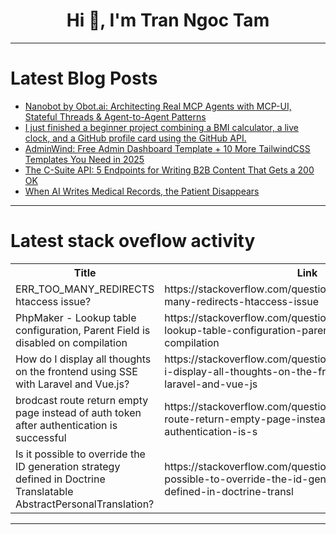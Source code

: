 <h1 align="center">Hi 👋, I'm Tran Ngoc Tam</h1>

---

# Latest Blog Posts 
<!-- BLOG-POST-LIST:START -->
- [Nanobot by Obot.ai: Architecting Real MCP Agents with MCP-UI, Stateful Threads &amp; Agent-to-Agent Patterns](https://dev.to/om_shree_0709/nanobot-by-obotai-architecting-real-mcp-agents-with-mcp-ui-stateful-threads-agent-to-agent-477d)
- [I just finished a beginner project combining a BMI calculator, a live clock, and a GitHub profile card using the GitHub API.](https://dev.to/sufalthakre/i-just-finished-a-beginner-project-combining-a-bmi-calculator-a-live-clock-and-a-github-profile-1629)
- [AdminWind: Free Admin Dashboard Template + 10 More TailwindCSS Templates You Need in 2025](https://dev.to/saim_t8/adminwind-free-admin-dashboard-template-10-more-tailwindcss-templates-you-need-in-2025-5f0g)
- [The C-Suite API: 5 Endpoints for Writing B2B Content That Gets a 200 OK](https://dev.to/michaelaiglobal/the-c-suite-api-5-endpoints-for-writing-b2b-content-that-gets-a-200-ok-418o)
- [When AI Writes Medical Records, the Patient Disappears](https://dev.to/agustin_v_startari/when-ai-writes-medical-records-the-patient-disappears-4ki6)
<!-- BLOG-POST-LIST:END -->

---

# Latest stack oveflow activity
<table>
  <tr><th>Title</th><th>Link</th></tr>
  <!-- STACKOVERFLOW:START --><tr><td>ERR_TOO_MANY_REDIRECTS htaccess issue?</td><td>https://stackoverflow.com/questions/79772799/err-too-many-redirects-htaccess-issue</td></tr><tr><td>PhpMaker - Lookup table configuration, Parent Field is disabled on compilation</td><td>https://stackoverflow.com/questions/79772724/phpmaker-lookup-table-configuration-parent-field-is-disabled-on-compilation</td></tr><tr><td>How do I display all thoughts on the frontend using SSE with Laravel and Vue.js?</td><td>https://stackoverflow.com/questions/79772691/how-do-i-display-all-thoughts-on-the-frontend-using-sse-with-laravel-and-vue-js</td></tr><tr><td>brodcast route return empty page instead of auth token after authentication is successful</td><td>https://stackoverflow.com/questions/79772471/brodcast-route-return-empty-page-instead-of-auth-token-after-authentication-is-s</td></tr><tr><td>Is it possible to override the ID generation strategy defined in Doctrine Translatable AbstractPersonalTranslation?</td><td>https://stackoverflow.com/questions/79772435/is-it-possible-to-override-the-id-generation-strategy-defined-in-doctrine-transl</td></tr><!-- STACKOVERFLOW:END -->
</table>

---


